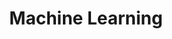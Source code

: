 ---
title: Machine Learning
description: A description of this category
image:

# Badge style
style:
    background: "#2a9d8f"
    color: "#fff"
---